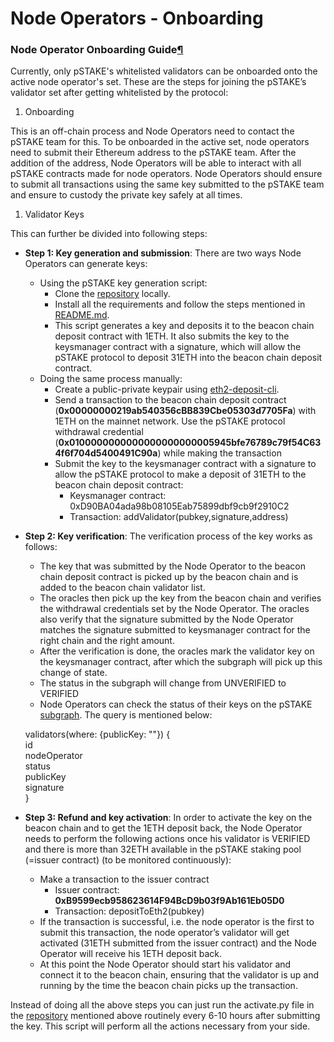 # Node Operators - Onboarding

### Node Operator Onboarding Guide[¶](broken-reference) <a href="#node-operator-onboarding-guide" id="node-operator-onboarding-guide"></a>

Currently, only pSTAKE's whitelisted validators can be onboarded onto the active node operator's set. These are the steps for joining the pSTAKE’s validator set after getting whitelisted by the protocol:

1. Onboarding

This is an off-chain process and Node Operators need to contact the pSTAKE team for this. To be onboarded in the active set, node operators need to submit their Ethereum address to the pSTAKE team. After the addition of the address, Node Operators will be able to interact with all pSTAKE contracts made for node operators. Node Operators should ensure to submit all transactions using the same key submitted to the pSTAKE team and ensure to custody the private key safely at all times.

1. Validator Keys

This can further be divided into following steps:

* **Step 1: Key generation and submission**: There are two ways Node Operators can generate keys:
  * Using the pSTAKE key generation script:
    * Clone the [repository](https://github.com/persistenceOne/eth-validator-key-creation) locally.
    * Install all the requirements and follow the steps mentioned in [README.md](https://github.com/persistenceOne/eth-validator-key-creation#schedule-deposit-to-keysmanager-by-node-operator).
    * This script generates a key and deposits it to the beacon chain deposit contract with 1ETH. It also submits the key to the keysmanager contract with a signature, which will allow the pSTAKE protocol to deposit 31ETH into the beacon chain deposit contract.
  * Doing the same process manually:
    * Create a public-private keypair using [eth2-deposit-cli](https://github.com/ethereum/staking-deposit-cli).
    * Send a transaction to the beacon chain deposit contract (**0x00000000219ab540356cBB839Cbe05303d7705Fa**) with 1ETH on the mainnet network. Use the pSTAKE protocol withdrawal credential (**0x0100000000000000000000005945bfe76789c79f54C634f6f704d5400491C90a**) while making the transaction
    * Submit the key to the keysmanager contract with a signature to allow the pSTAKE protocol to make a deposit of 31ETH to the beacon chain deposit contract:
      * Keysmanager contract: 0xD90BA04ada98b08105Eab75899dbf9cb9f2910C2
      * Transaction: addValidator(pubkey,signature,address)
*   **Step 2: Key verification**: The verification process of the key works as follows:

    * The key that was submitted by the Node Operator to the beacon chain deposit contract is picked up by the beacon chain and is added to the beacon chain validator list.
    * The oracles then pick up the key from the beacon chain and verifies the withdrawal credentials set by the Node Operator. The oracles also verify that the signature submitted by the Node Operator matches the signature submitted to keysmanager contract for the right chain and the right amount.
    * After the verification is done, the oracles mark the validator key on the keysmanager contract, after which the subgraph will pick up this change of state.
    * The status in the subgraph will change from UNVERIFIED to VERIFIED
    * Node Operators can check the status of their keys on the pSTAKE [subgraph](https://thegraph.com/hosted-service/subgraph/rohitaudit/pstake). The query is mentioned below:

    validators(where: {publicKey: ""}) {\
    id\
    nodeOperator\
    status\
    publicKey\
    signature\
    }
* **Step 3: Refund and key activation**: In order to activate the key on the beacon chain and to get the 1ETH deposit back, the Node Operator needs to perform the following actions once his validator is VERIFIED and there is more than 32ETH available in the pSTAKE staking pool (=issuer contract) (to be monitored continuously):
  * Make a transaction to the issuer contract
    * Issuer contract: **0xB9599ecb958623614F94BcD9b03f9Ab161Eb05D0**
    * Transaction: depositToEth2(pubkey)
  * If the transaction is successful, i.e. the node operator is the first to submit this transaction, the node operator’s validator will get activated (31ETH submitted from the issuer contract) and the Node Operator will receive his 1ETH deposit back.
  * At this point the Node Operator should start his validator and connect it to the beacon chain, ensuring that the validator is up and running by the time the beacon chain picks up the transaction.

Instead of doing all the above steps you can just run the activate.py file in the [repository](https://github.com/persistenceOne/eth-validator-key-creation) mentioned above routinely every 6-10 hours after submitting the key. This script will perform all the actions necessary from your side.
